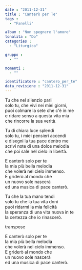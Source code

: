 ```yaml
---
date : "2011-12-31"
title : "Canterò per Te"
tags : 
  - "Fanelli"

album : "Non spegnere l'amore"
tonalita : "Do"
categories : 
  - "Liturgica"

gruppo : 
  - ""

momenti : 
  - ""

identificatore : "cantero_per_te"
data_revisione : "2011-12-31"
---
```

  
  
Tu che nel silenzio parli  
solo tu, che vivi nei miei giorni,  
puoi colmare la sete che c'è in me  
e ridare senso a questa vita mia   
che rincorre la sua verità.  
  
  
  
Tu di chiara luce splendi  
solo tu, i miei pensieri accendi  
e disegni la tua pace dentro me  
scrivi note di una dolce melodia   
che poi sale nel cielo in libertà.  
  
  
E canterò solo per te  
la mia più bella melodia  
che volerà nel cielo immenso.  
E griderò al mondo che  
un nuovo sole nascerà  
ed una musica di pace canterò.   
  
  
Tu che la tua mano tendi  
solo tu che la tua vita doni  
puoi ridarmi la mia felicità  
la speranza di una vita nuova in te   
la certezza che io rinascerò.  
  
  
transpose  
  
E canterò solo per te  
la mia più bella melodia  
che volerà nel cielo immenso.  
E griderò al mondo che  
un nuovo sole nascerà  
ed una musica di pace canterò.  
  
  
  
